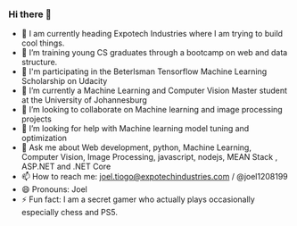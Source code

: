 ### Hi there 👋
- 🔭 I am currently heading Expotech Industries where I am trying to build cool things.
- 🔭 I’m training young CS graduates through a bootcamp on web and data structure. 
- 🔭 I'm participating in the Beterlsman Tensorflow Machine Learning Scholarship on Udacity
- 🌱 I’m currently a Machine Learning and Computer Vision Master student at the University of Johannesburg
- 👯 I’m looking to collaborate on Machine learning and image processing projects
- 🤔 I’m looking for help with Machine learning model tuning and optimization
- 💬 Ask me about Web development, python, Machine Learning, Computer Vision, Image Processing, javascript, nodejs, MEAN Stack , ASP.NET and .NET Core
- 📫 How to reach me: joel.tiogo@expotechindustries.com / @joel1208199
- 😄 Pronouns: Joel
- ⚡ Fun fact: I am a secret gamer who actually plays occasionally especially chess and PS5.
